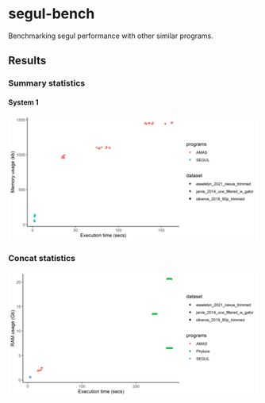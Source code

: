 # segul-bench

Benchmarking segul performance with other similar programs.

## Results

### Summary statistics

#### System 1

![results](figures/summary_stats.png)

### Concat statistics

![results](figures/concat_stats.png)